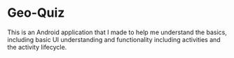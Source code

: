# Geo-Quiz
This is an Android application that I made to help me understand the basics, including basic UI understanding and functionality including activities and the activity lifecycle.
